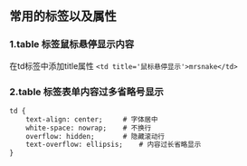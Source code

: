 ## 常用的标签以及属性

### 1.table 标签鼠标悬停显示内容

在td标签中添加title属性 `<td title='鼠标悬停显示'>mrsnake</td>`

### 2.table 标签表单内容过多省略号显示

```html
td {
    text-align: center;		# 字体居中
    white-space: nowrap;	# 不换行 
    overflow: hidden;		# 隐藏滚动行
    text-overflow: ellipsis;	# 内容过长省略显示
}
```


